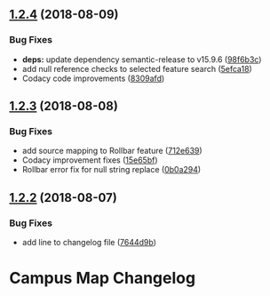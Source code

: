 ## [1.2.4](https://github.com/university-of-york/campus-map/compare/v1.2.3...v1.2.4) (2018-08-09)


### Bug Fixes

* **deps:** update dependency semantic-release to v15.9.6 ([98f6b3c](https://github.com/university-of-york/campus-map/commit/98f6b3c))
* add null reference checks to selected feature search ([5efca18](https://github.com/university-of-york/campus-map/commit/5efca18))
* Codacy code improvements ([8309afd](https://github.com/university-of-york/campus-map/commit/8309afd))

## [1.2.3](https://github.com/university-of-york/campus-map/compare/v1.2.2...v1.2.3) (2018-08-08)


### Bug Fixes

* add source mapping to Rollbar feature ([712e639](https://github.com/university-of-york/campus-map/commit/712e639))
* Codacy improvement fixes ([15e65bf](https://github.com/university-of-york/campus-map/commit/15e65bf))
* Rollbar error fix for null string replace ([0b0a294](https://github.com/university-of-york/campus-map/commit/0b0a294))

## [1.2.2](https://github.com/university-of-york/campus-map/compare/v1.2.1...v1.2.2) (2018-08-07)


### Bug Fixes

* add line to changelog file ([7644d9b](https://github.com/university-of-york/campus-map/commit/7644d9b))

# Campus Map Changelog
